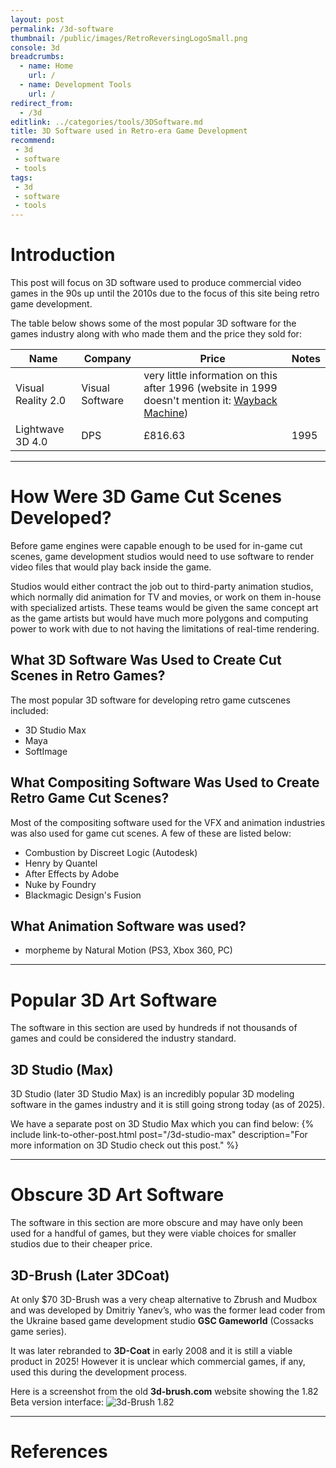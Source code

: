```yaml
---
layout: post
permalink: /3d-software
thumbnail: /public/images/RetroReversingLogoSmall.png
console: 3d
breadcrumbs:
  - name: Home
    url: /
  - name: Development Tools
    url: /
redirect_from:
  - /3d
editlink: ../categories/tools/3DSoftware.md
title: 3D Software used in Retro-era Game Development
recommend: 
 - 3d
 - software
 - tools
tags:
 - 3d
 - software
 - tools
---
```


# Introduction
This post will focus on 3D software used to produce commercial video games in the 90s up until the 2010s due to the focus of this site being retro game development.

The table below shows some of the most popular 3D software for the games industry along with who made them and the price they sold for:

Name | Company | Price | Notes
---|---|---|---
Visual Reality 2.0 | Visual Software | very little information on this after 1996 (website in 1999 doesn't mention it: [Wayback Machine](https://web.archive.org/web/19991128081032/http://www.vissoft.com/))
Lightwave 3D 4.0 | DPS | £816.63 | 1995

---
# How Were 3D Game Cut Scenes Developed?

Before game engines were capable enough to be used for in-game cut scenes, game development studios would need to use software to render video files that would play back inside the game.

Studios would either contract the job out to third-party animation studios, which normally did animation for TV and movies, or work on them in-house with specialized artists. These teams would be given the same concept art as the game artists but would have much more polygons and computing power to work with due to not having the limitations of real-time rendering.

## What 3D Software Was Used to Create Cut Scenes in Retro Games?

The most popular 3D software for developing retro game cutscenes included:
* 3D Studio Max
* Maya
* SoftImage

## What Compositing Software Was Used to Create Retro Game Cut Scenes?

Most of the compositing software used for the VFX and animation industries was also used for game cut scenes. A few of these are listed below:
* Combustion by Discreet Logic (Autodesk)
* Henry by Quantel
* After Effects by Adobe
* Nuke by Foundry
* Blackmagic Design's Fusion

## What Animation Software was used?
* morpheme by Natural Motion (PS3, Xbox 360, PC)

---
# Popular 3D Art Software
The software in this section are used by hundreds if not thousands of games and could be considered the industry standard.

## 3D Studio (Max)
3D Studio (later 3D Studio Max) is an incredibly popular 3D modeling software in the games industry and it is still going strong today (as of 2025).

We have a separate post on 3D Studio Max which you can find below:
{% include link-to-other-post.html post="/3d-studio-max" description="For more information on 3D Studio check out this post." %}

---
# Obscure 3D Art Software
The software in this section are more obscure and may have only been used for a handful of games, but they were viable choices for smaller studios due to their cheaper price.

## 3D-Brush (Later 3DCoat)
At only $70 3D-Brush was a very cheap alternative to Zbrush and Mudbox and was developed by Dmitriy Yanev’s, who was the former lead coder from the Ukraine based game development studio **GSC Gameworld** (Cossacks game series).

It was later rebranded to **3D-Coat** in early 2008 and it is still a viable product in 2025! However it is unclear which commercial games, if any, used this during the development process.

Here is a screenshot from the old **3d-brush.com** website showing the 1.82 Beta version interface:
![3d-Brush 1.82](https://github.com/user-attachments/assets/6531ba92-5fed-4e49-9df3-4cf2172043ff)



---
# References
[^1]: [Ask HN What software was used to make 90s cutscenes? ](https://news.ycombinator.com/item?id=34305515)
